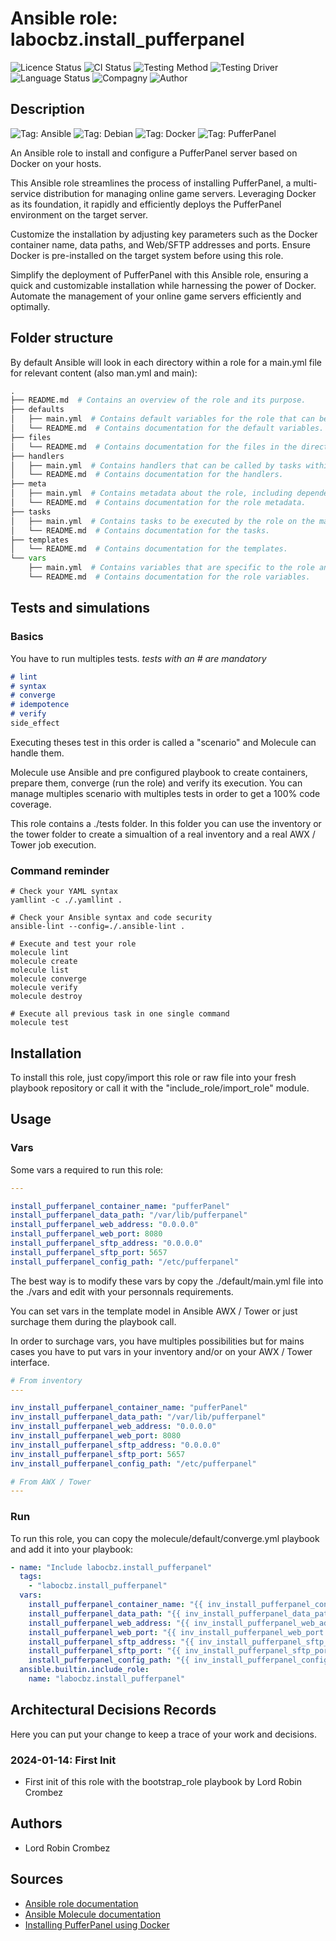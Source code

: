 # Ansible role: labocbz.install_pufferpanel

![Licence Status](https://img.shields.io/badge/licence-MIT-brightgreen)
![CI Status](https://img.shields.io/badge/CI-success-brightgreen)
![Testing Method](https://img.shields.io/badge/Testing%20Method-Ansible%20Molecule-blueviolet)
![Testing Driver](https://img.shields.io/badge/Testing%20Driver-docker-blueviolet)
![Language Status](https://img.shields.io/badge/language-Ansible-red)
![Compagny](https://img.shields.io/badge/Compagny-Labo--CBZ-blue)
![Author](https://img.shields.io/badge/Author-Lord%20Robin%20Crombez-blue)

## Description

![Tag: Ansible](https://img.shields.io/badge/Tech-Ansible-orange)
![Tag: Debian](https://img.shields.io/badge/Tech-Debian-orange)
![Tag: Docker](https://img.shields.io/badge/Tech-Docker-orange)
![Tag: PufferPanel](https://img.shields.io/badge/Tech-PufferPanel-orange)

An Ansible role to install and configure a PufferPanel server based on Docker on your hosts.

This Ansible role streamlines the process of installing PufferPanel, a multi-service distribution for managing online game servers. Leveraging Docker as its foundation, it rapidly and efficiently deploys the PufferPanel environment on the target server.

Customize the installation by adjusting key parameters such as the Docker container name, data paths, and Web/SFTP addresses and ports. Ensure Docker is pre-installed on the target system before using this role.

Simplify the deployment of PufferPanel with this Ansible role, ensuring a quick and customizable installation while harnessing the power of Docker. Automate the management of your online game servers efficiently and optimally.

## Folder structure

By default Ansible will look in each directory within a role for a main.yml file for relevant content (also man.yml and main):

```PYTHON
.
├── README.md  # Contains an overview of the role and its purpose.
├── defaults
│   ├── main.yml  # Contains default variables for the role that can be overridden by users.
│   └── README.md  # Contains documentation for the default variables.
├── files
│   └── README.md  # Contains documentation for the files in the directory.
├── handlers
│   ├── main.yml  # Contains handlers that can be called by tasks within the role.
│   └── README.md  # Contains documentation for the handlers.
├── meta
│   ├── main.yml  # Contains metadata about the role, including dependencies and supported platforms.
│   └── README.md  # Contains documentation for the role metadata.
├── tasks
│   ├── main.yml  # Contains tasks to be executed by the role on the managed nodes.
│   └── README.md  # Contains documentation for the tasks.
├── templates
│   └── README.md  # Contains documentation for the templates.
└── vars
    ├── main.yml  # Contains variables that are specific to the role and are not meant to be overridden.
    └── README.md  # Contains documentation for the role variables.
```

## Tests and simulations

### Basics

You have to run multiples tests. *tests with an # are mandatory*

```MARKDOWN
# lint
# syntax
# converge
# idempotence
# verify
side_effect
```

Executing theses test in this order is called a "scenario" and Molecule can handle them.

Molecule use Ansible and pre configured playbook to create containers, prepare them, converge (run the role) and verify its execution.
You can manage multiples scenario with multiples tests in order to get a 100% code coverage.

This role contains a ./tests folder. In this folder you can use the inventory or the tower folder to create a simualtion of a real inventory and a real AWX / Tower job execution.

### Command reminder

```SHELL
# Check your YAML syntax
yamllint -c ./.yamllint .

# Check your Ansible syntax and code security
ansible-lint --config=./.ansible-lint .

# Execute and test your role
molecule lint
molecule create
molecule list
molecule converge
molecule verify
molecule destroy

# Execute all previous task in one single command
molecule test
```

## Installation

To install this role, just copy/import this role or raw file into your fresh playbook repository or call it with the "include_role/import_role" module.

## Usage

### Vars

Some vars a required to run this role:

```YAML
---

install_pufferpanel_container_name: "pufferPanel"
install_pufferpanel_data_path: "/var/lib/pufferpanel"
install_pufferpanel_web_address: "0.0.0.0"
install_pufferpanel_web_port: 8080
install_pufferpanel_sftp_address: "0.0.0.0"
install_pufferpanel_sftp_port: 5657
install_pufferpanel_config_path: "/etc/pufferpanel"

```

The best way is to modify these vars by copy the ./default/main.yml file into the ./vars and edit with your personnals requirements.

You can set vars in the template model in Ansible AWX / Tower or just surchage them during the playbook call.

In order to surchage vars, you have multiples possibilities but for mains cases you have to put vars in your inventory and/or on your AWX / Tower interface.

```YAML
# From inventory
---

inv_install_pufferpanel_container_name: "pufferPanel"
inv_install_pufferpanel_data_path: "/var/lib/pufferpanel"
inv_install_pufferpanel_web_address: "0.0.0.0"
inv_install_pufferpanel_web_port: 8080
inv_install_pufferpanel_sftp_address: "0.0.0.0"
inv_install_pufferpanel_sftp_port: 5657
inv_install_pufferpanel_config_path: "/etc/pufferpanel"

```

```YAML
# From AWX / Tower
---

```

### Run

To run this role, you can copy the molecule/default/converge.yml playbook and add it into your playbook:

```YAML
- name: "Include labocbz.install_pufferpanel"
  tags:
    - "labocbz.install_pufferpanel"
  vars:
    install_pufferpanel_container_name: "{{ inv_install_pufferpanel_container_name }}"
    install_pufferpanel_data_path: "{{ inv_install_pufferpanel_data_path }}"
    install_pufferpanel_web_address: "{{ inv_install_pufferpanel_web_address }}"
    install_pufferpanel_web_port: "{{ inv_install_pufferpanel_web_port }}"
    install_pufferpanel_sftp_address: "{{ inv_install_pufferpanel_sftp_address }}"
    install_pufferpanel_sftp_port: "{{ inv_install_pufferpanel_sftp_port }}"
    install_pufferpanel_config_path: "{{ inv_install_pufferpanel_config_path }}"
  ansible.builtin.include_role:
    name: "labocbz.install_pufferpanel"
```

## Architectural Decisions Records

Here you can put your change to keep a trace of your work and decisions.

### 2024-01-14: First Init

* First init of this role with the bootstrap_role playbook by Lord Robin Crombez

## Authors

* Lord Robin Crombez

## Sources

* [Ansible role documentation](https://docs.ansible.com/ansible/latest/playbook_guide/playbooks_reuse_roles.html)
* [Ansible Molecule documentation](https://molecule.readthedocs.io/)
* [Installing PufferPanel using Docker](https://docs.pufferpanel.com/en/2.x/installing-docker.html)

